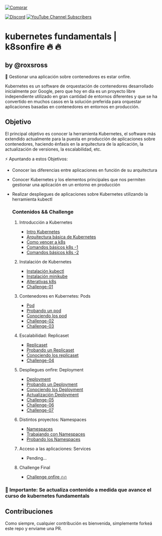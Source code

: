[![Comprar](https://www.buymeacoffee.com/assets/img/custom_images/orange_img.png)](https://www.buymeacoffee.com/roxsross)

[![Discord](https://img.shields.io/discord/729672926432985098?style=social&label=Discord&logo=discord)](https://discord.gg/5fqHuBq6pf)
[![YouTube Channel Subscribers](https://img.shields.io/youtube/channel/subscribers/UCxPD7bsocoAMq8Dj18kmGyQ?style=social)](https://www.youtube.com/channel/UCa-FcaB75ZtqWd1YCWW6INQ?sub_confirmation=1)

# kubernetes fundamentals | k8sonfire 🔥 🔥 
## by @roxsross

📌 Gestionar una aplicación sobre contenedores es estar onfire.

Kubernetes es un software de orquestación de contenedores desarrollado
inicialmente por Google, pero que hoy en día es un proyecto libre
independiente utilizado en gran cantidad de entornos diferentes y que
se ha convertido en muchos casos en la solución preferida para
orquestar aplicaciones basadas en contenedores en entornos en
producción.

## Objetivo

El principal objetivo es conocer la herramienta Kubernetes, 
el software más extendido actualmente para la puesta en
producción de aplicaciones sobre contenedores, haciendo énfasis en la
arquitectura de la aplicación, la actualización de versiones, la
escalabilidad, etc.

⚡ Apuntando a estos Objetivos:

* Conocer las diferencias entre aplicaciones en función de su
  arquitectura
* Conocer Kubernetes y los elementos principales que nos permiten
  gestionar una aplicación en un entorno en producción
* Realizar despliegues de aplicaciones sobre Kubernetes utilizando la
  herramienta kubectl

  ### Contenidos && Challenge

  1. Introducción a Kubernetes
        * [Intro Kubernetes](kubernetes/01/introk8s.md)
        * [Arquitectura básica de Kubernetes](kubernetes/01/arquitecturak8s.md)
        * [Como vencer a k8s](kubernetes/01/retok8s.md)
        * [Comandos básicos k8s -1](doc/kubernetes-comandos-basicos-1.png)
        * [Comandos básicos k8s -2](doc/kubernetes-comandos-basicos-2.png)
  1. Instalación de Kubernetes 
        * [Instalación kubectl](kubernetes/01/kubectl.md)
        * [Instalación minikube](kubernetes/01/minikube.md)
        * [Alterativas k8s](kubernetes/01/alternativask8s.md)
        * [Challenge-01](challenge/01/actividad1.md) 

  1. Contenedores en Kubernetes: Pods 
        * [Pod](/kubernetes/02/pod.md)
        * [Probando un pod](kubernetes/02/probando_un_pod.md)
        * [Conociendo los pod](kubernetes/02/gestionando_pod.md)
        * [Challenge-02](challenge/02/actividad2.md)
        * [Challenge-03](challenge/03/actividad3.md)   

  1. Escalabilidad: Replicaset
        * [Replicaset](/kubernetes/03/rs.md)
        * [Probando un Replicaset](kubernetes/03/probando_rs.md)
        * [Conociendo los replicaset](kubernetes/03/gestionando_rs.md)
        * [Challenge-04](challenge/04/actividad4.md)  
      
  1. Despliegues onfire: Deployment
        * [Deployment](/kubernetes/04/deploy.md)
        * [Probando un Deployment](kubernetes/04/probando_deploy.md)
        * [Conociendo los Deployment](kubernetes/04/gestionando_deploy.md)
        * [Actualización Deployment](kubernetes/04/actualizacion_deploy.md)
        * [Challenge-05](challenge/05/actividad5.md) 
        * [Challenge-06](challenge/06/actividad6.md)  
        * [Challenge-07](challenge/07/actividad7.md)               

  1. Distintos proyectos: Namespaces
        * [Namespaces](/kubernetes/05/ns.md)
        * [Trabajando con Namespaces](kubernetes/05/trabajando_ns.md)
        * [Probando los Namespaces](kubernetes/05/gestionando_ns.md)

  1. Acceso a las aplicaciones: Services
        * Pending...

  1. Challenge Final
        * [Challenge onfire 🔥🔥](/challenge-final/challenge.md)
 

### 🔔 Importante: Se actualiza contenido a medida que avance el curso de kubernetes fundamentals


## Contribuciones

Como siempre, cualquier contribución es bienvenida, simplemente forkeá este repo y enviame una PR.  